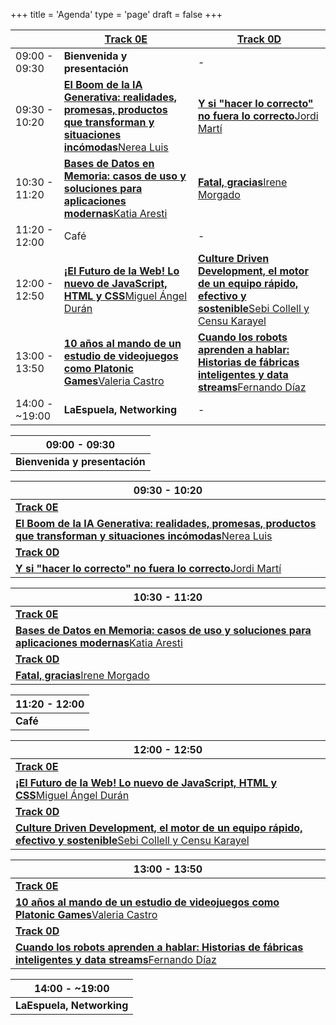 +++
title = 'Agenda'
type = 'page'
draft = false
+++

<div class="hidden-small table">

|               | [Track 0E](https://www.euskaldunabilbao.com/espacios/sala-0e/)                                                                                                                                         | [Track 0D](https://www.euskaldunabilbao.com/espacios/sala-0d/)                                                                                                                                        |
| ------------- | ----------------------------------------------------------------------------------------------------------------------------------------------- | ---------------------------------------------------------------------------------------------------------------------------------------------- |
| 09:00 - 09:30 | **Bienvenida y presentación**                                                                                                                                | -                                                                                                                                              |
| 09:30 - 10:20 | [**El Boom de la IA Generativa: realidades, promesas, productos que transforman y situaciones incómodas**Nerea Luis](/speakers/nerea-luis#talk) | [**Y si "hacer lo correcto" no fuera lo correcto**Jordi Martí](/speakers/jordi-marti#talk)                                                     |
| 10:30 - 11:20 | [**Bases de Datos en Memoria: casos de uso y soluciones para aplicaciones modernas**Katia Aresti](/speakers/katia-aresti#talk)                  | [**Fatal, gracias**Irene Morgado](/speakers/irene-morgado#talk)                                                                                |
| 11:20 - 12:00 | Café                                                                                                                                            | -                                                                                                                                              |
| 12:00 - 12:50 | [**¡El Futuro de la Web! Lo nuevo de JavaScript, HTML y CSS**Miguel Ángel Durán](/speakers/miguel-angel-duran#talk)                             | [**Culture Driven Development, el motor de un equipo rápido, efectivo y sostenible**Sebi Collell y Censu Karayel](/speakers/sebi-collell#talk) |
| 13:00 - 13:50 | [**10 años al mando de un estudio de videojuegos como Platonic Games**Valeria Castro](/speakers/valeria-castro#talk)                            | [**Cuando los robots aprenden a hablar: Historias de fábricas inteligentes y data streams**Fernando Díaz](/speakers/fernando-diaz#talk)        |
| 14:00 - ~19:00 | **LaEspuela, Networking**                                                                                                                       | -                                                                                                                                              |

</div>

<div class="hidden-big table">

| 09:00 - 09:30    |
| ---------------- |
| **Bienvenida y presentación** |

| 09:30 - 10:20                                                                                                                                   |
| ----------------------------------------------------------------------------------------------------------------------------------------------- |
| **[Track 0E](https://www.euskaldunabilbao.com/espacios/sala-0e/)**                                                                                                                                      |
| [**El Boom de la IA Generativa: realidades, promesas, productos que transforman y situaciones incómodas**Nerea Luis](/speakers/nerea-luis#talk) |
| **[Track 0D](https://www.euskaldunabilbao.com/espacios/sala-0d/)**                                                                                                                                      |
| [**Y si "hacer lo correcto" no fuera lo correcto**Jordi Martí](/speakers/jordi-marti#talk)                                                      |

| 10:30 - 11:20                                                                                                                  |
| ------------------------------------------------------------------------------------------------------------------------------ |
| **[Track 0E](https://www.euskaldunabilbao.com/espacios/sala-0e/)**                                                                                                                     |
| [**Bases de Datos en Memoria: casos de uso y soluciones para aplicaciones modernas**Katia Aresti](/speakers/katia-aresti#talk) |
| **[Track 0D](https://www.euskaldunabilbao.com/espacios/sala-0d/)**                                                                                                                     |
| [**Fatal, gracias**Irene Morgado](/speakers/irene-morgado#talk)                                                                |

| 11:20 - 12:00 |
| ------------- |
| **Café**      |

| 12:00 - 12:50                                                                                                                                  |
| ---------------------------------------------------------------------------------------------------------------------------------------------- |
| **[Track 0E](https://www.euskaldunabilbao.com/espacios/sala-0e/)**                                                                                                                                     |
| [**¡El Futuro de la Web! Lo nuevo de JavaScript, HTML y CSS**Miguel Ángel Durán](/speakers/miguel-angel-duran#talk)                            |
| **[Track 0D](https://www.euskaldunabilbao.com/espacios/sala-0d/)**                                                                                                                                     |
| [**Culture Driven Development, el motor de un equipo rápido, efectivo y sostenible**Sebi Collell y Censu Karayel](/speakers/sebi-collell#talk) |

| 13:00 - 13:50                                                                                                                           |
| --------------------------------------------------------------------------------------------------------------------------------------- |
| **[Track 0E](https://www.euskaldunabilbao.com/espacios/sala-0e/)**                                                                                                                              |
| [**10 años al mando de un estudio de videojuegos como Platonic Games**Valeria Castro](/speakers/valeria-castro#talk)                    |
| **[Track 0D](https://www.euskaldunabilbao.com/espacios/sala-0d/)**                                                                                                                              |
| [**Cuando los robots aprenden a hablar: Historias de fábricas inteligentes y data streams**Fernando Díaz](/speakers/fernando-diaz#talk) |

| 14:00 - ~19:00             |
| ------------------------- |
| **LaEspuela, Networking** |

</div>
